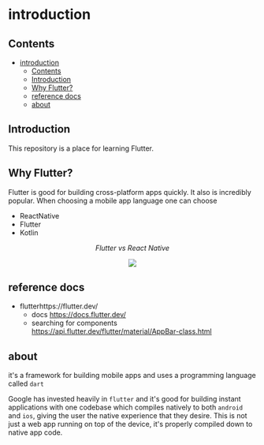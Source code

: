 # introduction

## Contents


- [introduction](#introduction)
  - [Contents](#contents)
  - [Introduction](#introduction-1)
  - [Why Flutter?](#why-flutter)
  - [reference docs](#reference-docs)
  - [about](#about)

## Introduction

This repository is a place for learning Flutter.

## Why Flutter?

Flutter is good for building cross-platform apps quickly.  It also is incredibly popular.  When choosing a mobile app language one can choose

- ReactNative
- Flutter
- Kotlin

<p align="center"><em>Flutter vs React Native</em></p>

<p align="center"><img src="https://www.mindinventory.com/blog/wp-content/uploads/2020/04/cross-platform-mobile-frameworks.png" /></p>

## reference docs

- flutterhttps://flutter.dev/
  - docs https://docs.flutter.dev/
  - searching for components https://api.flutter.dev/flutter/material/AppBar-class.html

## about

it's a framework for building mobile apps and uses a programming language called `dart`

Google has invested heavily in `flutter` and it's good for building instant applications with one codebase which compiles natively to both `android` and `ios`, giving the user the native experience that they desire.  This is not just a web app running on top of the device, it's properly compiled down to native app code.


